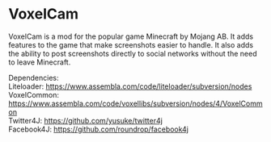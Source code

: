 VoxelCam
========

VoxelCam is a mod for the popular game Minecraft by Mojang AB. It adds features to the game that make screenshots easier to handle. It also adds the ability to post screenshots directly to social networks without the need to leave Minecraft.

Dependencies:  
Liteloader: https://www.assembla.com/code/liteloader/subversion/nodes  
VoxelCommon: https://www.assembla.com/code/voxellibs/subversion/nodes/4/VoxelCommon  
Twitter4J: https://github.com/yusuke/twitter4j  
Facebook4J: https://github.com/roundrop/facebook4j  

